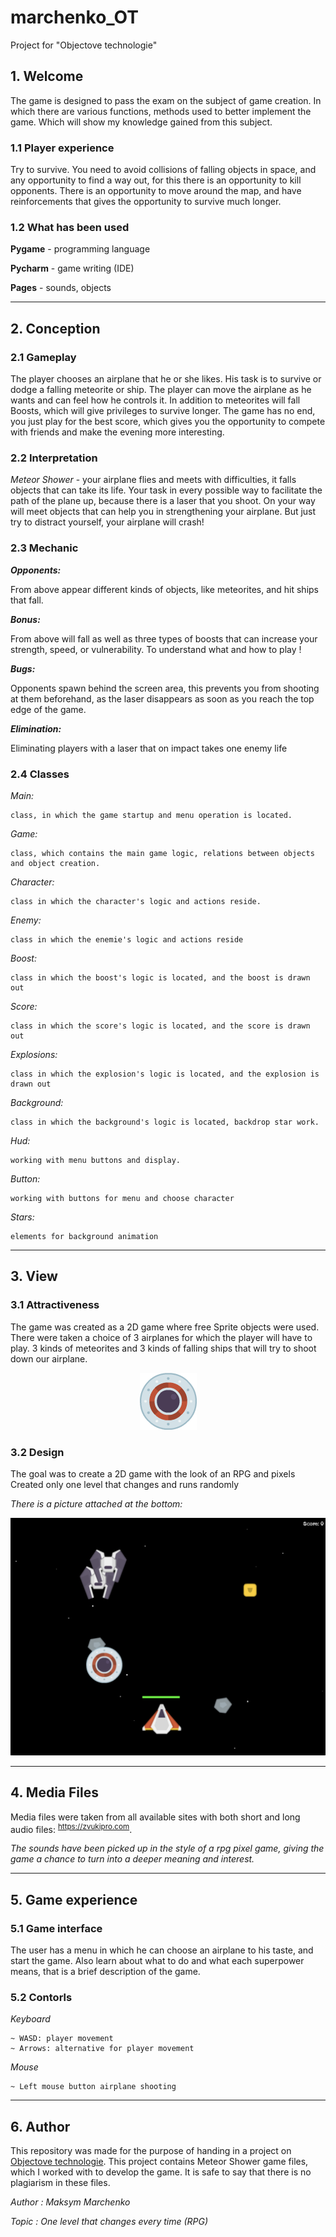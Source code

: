 # marchenko_OT
Project for "Objectove technologie"

## **1. Welcome**

The game is designed to pass the exam on the subject of game creation. In which there are various functions, methods used to better implement the game. Which will show my knowledge gained from this subject.
### **1.1 Player experience**

Try to survive. You need to avoid collisions of falling objects in space, and any opportunity to find a way out, for this there is an opportunity to kill opponents. There is an opportunity to move around the map, and have reinforcements that gives the opportunity to survive much longer.

### **1.2 What has been used**

**Pygame** - programming language

**Pycharm** - game writing (IDE)

**Pages** - sounds, objects  

---
## **2. Conception**
### **2.1 Gameplay**

The player chooses an airplane that he or she likes. His task is to survive or dodge a falling meteorite or ship. The player can move the airplane as he wants and can feel how he controls it. In addition to meteorites will fall Boosts, which will give privileges to survive longer. The game has no end, you just play for the best score, which gives you the opportunity to compete with friends and make the evening more interesting.

### **2.2 Interpretation**

_Meteor Shower_ - your airplane flies and meets with difficulties, it falls objects that can take its life. Your task in every possible way to facilitate the path of the plane up, because there is a laser that you shoot. On your way will meet objects that can help you in strengthening your airplane. But just try to distract yourself, your airplane will crash!

### **2.3 Mechanic**

**_Opponents:_**

From above appear different kinds of objects, like meteorites, and hit ships that fall.

**_Bonus:_**

From above will fall as well as three types of boosts that can increase your strength, speed, or vulnerability. To understand what and how to play !

**_Bugs:_**

Opponents spawn behind the screen area, this prevents you from shooting at them beforehand, as the laser disappears as soon as you reach the top edge of the game.

**_Elimination:_**

Eliminating players with a laser that on impact takes one enemy life

### **2.4 Classes** 
_Main:_
```
class, in which the game startup and menu operation is located.
```
_Game:_
```
class, which contains the main game logic, relations between objects and object creation.
```
_Character:_
```
class in which the character's logic and actions reside.
```
_Enemy:_
```
class in which the enemie's logic and actions reside
```
_Boost:_
```
class in which the boost's logic is located, and the boost is drawn out
```
_Score:_
```
class in which the score's logic is located, and the score is drawn out
```
_Explosions:_
```
class in which the explosion's logic is located, and the explosion is drawn out
```
_Background:_
```
class in which the background's logic is located, backdrop star work.
```
_Hud:_
```
working with menu buttons and display.
```
_Button:_
```
working with buttons for menu and choose character
```
_Stars:_
```
elements for background animation
```
---

## **3. View**

### **3.1 Attractiveness** 

The game was created as a 2D game where free Sprite objects were used. There were taken a choice of 3 airplanes for which the player will have to play. 3 kinds of meteorites and 3 kinds of falling ships that will try to shoot down our airplane.

<p align="center">
  <img src="https://github.com/mrudnit/marchenko_OT/blob/main/assets/enemy1.png" alt="Opponents">
  <br>
</p>

### **3.2 Design** 

The goal was to create a 2D game with the look of an RPG and pixels
Created only one level that changes and runs randomly

_There is a picture attached at the bottom:_

<p align="center">
  <img src="https://github.com/mrudnit/marchenko_OT/blob/main/project.png" alt="View">
  <br>
</p>

___
## **4. Media Files**

Media files were taken from all available sites with both short and long audio files: <sup>https://zvukipro.com</sup>. 

_The sounds have been picked up in the style of a rpg pixel game, giving the game a chance to turn into a deeper meaning and interest._

---

## **5. Game experience**

### **5.1 Game interface**

The user has a menu in which he can choose an airplane to his taste, and start the game. Also learn about what to do and what each superpower means, that is a brief description of the game.

### **5.2 Contorls**

_Keyboard_
```
~ WASD: player movement
~ Arrows: alternative for player movement
```
_Mouse_
```
~ Left mouse button airplane shooting
```

---

## **6. Author**

This repository was made for the purpose of handing in a project on <ins>Objectove technologie</ins>. This project contains Meteor Shower game files, which I worked with to develop the game. It is safe to say that there is no plagiarism in these files.

_Author : Maksym Marchenko_

_Topic : One level that changes every time (RPG)_
